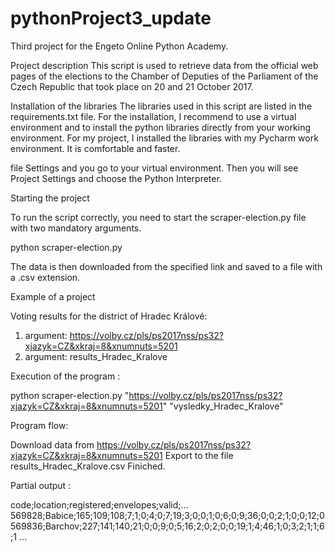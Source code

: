 # pythonProject3_update
Third project for the Engeto Online Python Academy.

Project description
This script is used to retrieve data from the official web pages of the elections to the Chamber of Deputies of the Parliament of the Czech Republic that took place on 20 and 21 October 2017.

Installation of the libraries
The libraries used in this script are listed in the requirements.txt file. For the installation, I recommend to use a virtual environment and to install the python libraries directly from your working environment. For my project, I installed the libraries with my Pycharm work environment. It is comfortable and faster.

file
Settings and you go to your virtual environment.
Then you will see Project Settings and choose the Python Interpreter.

Starting the project

To run the script correctly, you need to start the scraper-election.py file with two mandatory arguments.

python scraper-election.py <base file reference> <tracking file>

The data is then downloaded from the specified link and saved to a file with a .csv extension.

Example of a project
  
Voting results for the district of Hradec Králové:

1. argument: https://volby.cz/pls/ps2017nss/ps32?xjazyk=CZ&xkraj=8&xnumnuts=5201
2. argument: results_Hradec_Kralove
  
Execution of the program :

python scraper-election.py "https://volby.cz/pls/ps2017nss/ps32?xjazyk=CZ&xkraj=8&xnumnuts=5201" "vysledky_Hradec_Kralove"

Program flow:

Download data from https://volby.cz/pls/ps2017nss/ps32?xjazyk=CZ&xkraj=8&xnumnuts=5201
Export to the file results_Hradec_Kralove.csv
Finiched.
  
Partial output :

code;location;registered;envelopes;valid;...
569828;Babice;165;109;108;7;1;0;4;0;7;19;3;0;0;1;0;6;0;9;36;0;0;2;1;0;0;12;0
569836;Barchov;227;141;140;21;0;0;9;0;5;16;2;0;2;0;0;19;1;4;46;1;0;3;2;1;1;6;1
...
